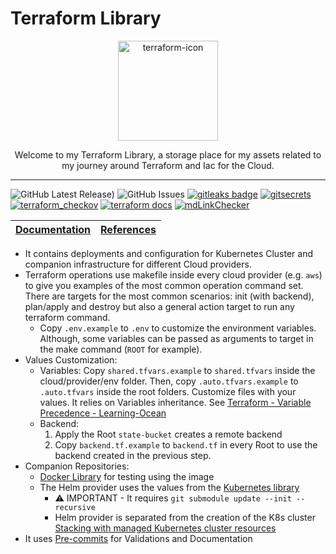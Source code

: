 # Terraform Library

<p align="center">
  <img alt="terraform-icon" src="https://icons-for-free.com/iconfiles/png/512/Terraform-1329545833434920628.png" height="160" />
  <p align="center">Welcome to my Terraform Library, a storage place for my assets related to my journey around Terraform and Iac for the Cloud.</p>
</p>

---

![GitHub Latest Release)](https://img.shields.io/github/v/release/carlosrodlop/terraform-lib?logo=github) ![GitHub Issues](https://img.shields.io/github/issues/carlosrodlop/terraform-lib?logo=github) [![gitleaks badge](https://img.shields.io/badge/protected%20by-gitleaks-blue)](https://github.com/zricethezav/gitleaks#pre-commit) [![gitsecrets](https://img.shields.io/badge/protected%20by-gitsecrets-blue)](https://github.com/awslabs/git-secrets) [![terraform_checkov](https://img.shields.io/badge/protected%20by-checkov-blue)](https://github.com/bridgecrewio/checkov) [![terraform docs](https://img.shields.io/badge/docs%20by-terraformdocs-blue)](https://github.com/terraform-docs/terraform-docs/) [![mdLinkChecker](https://github.com/carlosrodlop/terraform-lib/actions/workflows/mdLinkChecker.yml/badge.svg)](https://github.com/carlosrodlop/terraform-lib/actions/workflows/mdLinkChecker.yml)

| [Documentation](https://github.com/carlosrodlop/carlosrodlop-docs/tree/main/hashicorp) | [References](https://github.com/carlosrodlop/carlosrodlop-docs#terraform) |
| -------------------------------------------------------------------------------------- | ------------------------------------------------------------------------- |

- It contains deployments and configuration for Kubernetes Cluster and companion infrastructure for different Cloud providers.
- Terraform operations use makefile inside every cloud provider (e.g. `aws`) to give you examples of the most common operation command set. There are targets for the most common scenarios: init (with backend), plan/apply and destroy but also a general action target to run any terraform command.
  - Copy `.env.example` to `.env` to customize the environment variables. Although, some variables can be passed as arguments to target in the make command (`ROOT` for example).
- Values Customization:
  - Variables: Copy `shared.tfvars.example` to `shared.tfvars` inside the cloud/provider/env folder. Then, copy `.auto.tfvars.example` to `.auto.tfvars` inside the root folders. Customize files with your values. It relies on Variables inheritance. See [Terraform - Variable Precedence - Learning-Ocean](https://learning-ocean.com/tutorials/terraform/terraform-variable-precedence)
  - Backend:
    1. Apply the Root `state-bucket` creates a remote backend
    2. Copy `backend.tf.example` to `backend.tf` in every Root to use the backend created in the previous step.
- Companion Repositories:
  - [Docker Library](https://github.com/carlosrodlop/docker-lib) for testing using the image
  - The Helm provider uses the values from the [Kubernetes library](https://github.com/carlosrodlop/K8s-lib)
    - ⚠️ IMPORTANT - It requires `git submodule update --init --recursive`
    - Helm provider is separated from the creation of the K8s cluster [Stacking with managed Kubernetes cluster resources](https://registry.terraform.io/providers/hashicorp/kubernetes/latest/docs#stacking-with-managed-kubernetes-cluster-resources)
- It uses [Pre-commits](.pre-commit-config.yaml) for Validations and Documentation
